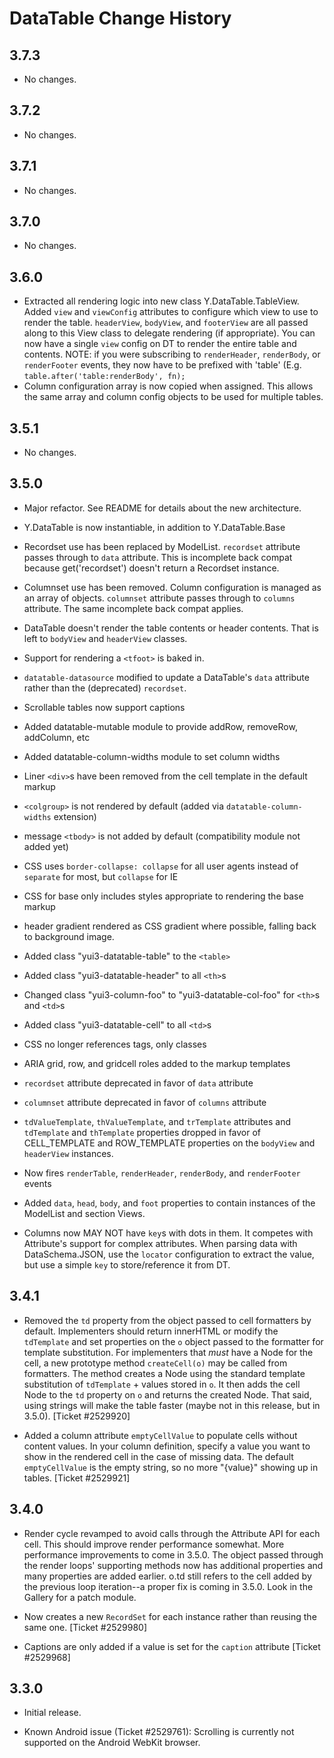 DataTable Change History
========================

3.7.3
-----

* No changes.

3.7.2
-----

* No changes.

3.7.1
-----

* No changes.

3.7.0
-----

* No changes.

3.6.0
-----

 * Extracted all rendering logic into new class Y.DataTable.TableView.  Added
   `view` and `viewConfig` attributes to configure which view to use to render
   the table.  `headerView`, `bodyView`, and `footerView` are all passed along
   to this View class to delegate rendering (if appropriate).  You can now have
   a single `view` config on DT to render the entire table and contents.
   NOTE: if you were subscribing to `renderHeader`, `renderBody`, or
   `renderFooter` events, they now have to be prefixed with 'table' (E.g.
   `table.after('table:renderBody', fn);`
 * Column configuration array is now copied when assigned.  This allows the same
   array and column config objects to be used for multiple tables.

3.5.1
-----

 * No changes.

3.5.0
-----

 * Major refactor.  See README for details about the new architecture.
 * Y.DataTable is now instantiable, in addition to Y.DataTable.Base
 * Recordset use has been replaced by ModelList. `recordset` attribute passes through to `data` attribute.  This is incomplete back compat because get('recordset') doesn't return a Recordset instance.
 * Columnset use has been removed. Column configuration is managed as an array of objects. `columnset` attribute passes through to `columns` attribute.  The same incomplete back compat applies.
 * DataTable doesn't render the table contents or header contents. That is left to `bodyView` and `headerView` classes.
 * Support for rendering a `<tfoot>` is baked in.
 * `datatable-datasource` modified to update a DataTable's `data` attribute rather than the (deprecated) `recordset`.
 * Scrollable tables now support captions
 * Added datatable-mutable module to provide addRow, removeRow, addColumn, etc
 * Added datatable-column-widths module to set column widths

 * Liner `<div>`s have been removed from the cell template in the default markup
 * `<colgroup>` is not rendered by default (added via `datatable-column-widths` extension)
 * message `<tbody>` is not added by default (compatibility module not added yet)
 * CSS uses `border-collapse: collapse` for all user agents instead of `separate` for most, but `collapse` for IE
 * CSS for base only includes styles appropriate to rendering the base markup
 * header gradient rendered as CSS gradient where possible, falling back to background image.
 * Added class "yui3-datatable-table" to the `<table>`
 * Added class "yui3-datatable-header" to all `<th>`s
 * Changed class "yui3-column-foo" to "yui3-datatable-col-foo" for `<th>`s and `<td>`s
 * Added class "yui3-datatable-cell" to all `<td>`s
 * CSS no longer references tags, only classes
 * ARIA grid, row, and gridcell roles added to the markup templates

 * `recordset` attribute deprecated in favor of `data` attribute
 * `columnset` attribute deprecated in favor of `columns` attribute
 * `tdValueTemplate`, `thValueTemplate`, and `trTemplate` attributes and `tdTemplate` and `thTemplate` properties dropped in favor of CELL_TEMPLATE and ROW_TEMPLATE properties on the `bodyView` and `headerView` instances.
 * Now fires `renderTable`, `renderHeader`, `renderBody`, and `renderFooter` events
 * Added `data`, `head`, `body`, and `foot` properties to contain instances of the ModelList and section Views.
 * Columns now MAY NOT have `key`s with dots in them.  It competes with Attribute's support for complex attributes. When parsing data with DataSchema.JSON, use the `locator` configuration to extract the value, but use a simple `key` to store/reference it from DT.


3.4.1
-----

  * Removed the `td` property from the object passed to cell formatters by
    default.  Implementers should return innerHTML or modify the `tdTemplate`
    and set properties on the `o` object passed to the formatter for
    template substitution.  For implementers that *must* have a Node for the
    cell, a new prototype method `createCell(o)` may be called from formatters.
    The method creates a Node using the standard template substitution of
    `tdTemplate` + values stored in `o`.  It then adds the cell Node to the
    `td` property on `o` and returns the created Node.  That said, using strings
    will make the table faster (maybe not in this release, but in 3.5.0).
    [Ticket #2529920]

  * Added a column attribute `emptyCellValue` to populate cells without content
    values. In your column definition, specify a value you want to show in the
    rendered cell in the case of missing data.  The default `emptyCellValue` is
    the empty string, so no more "{value}" showing up in tables.
    [Ticket #2529921]

3.4.0
-----

  * Render cycle revamped to avoid calls through the Attribute API for each
    cell.  This should improve render performance somewhat.  More performance
    improvements to come in 3.5.0.  The object passed through the render loops'
    supporting methods now has additional properties and many properties are
    added earlier.  o.td still refers to the cell added by the previous
    loop iteration--a proper fix is coming in 3.5.0. Look in the Gallery for
    a patch module.

  * Now creates a new `RecordSet` for each instance rather than reusing the same
    one. [Ticket #2529980]

  * Captions are only added if a value is set for the `caption` attribute
    [Ticket #2529968]


3.3.0
-----

  * Initial release.

  * Known Android issue (Ticket #2529761): Scrolling is currently not supported
    on the Android WebKit browser.
